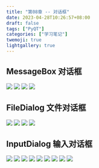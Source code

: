 ```yaml
---
title: "第08章 -- 对话框"
date: 2023-04-28T10:26:57+08:00
draft: false
tags: ["PyQT"]
categories: ["学习笔记"]
twemoji: true
lightgallery: true
---
```


## MessageBox 对话框
![](./image/2023-04-28-10-28-08.png)
![](./image/2023-04-28-10-30-08.png)
![](./image/2023-04-28-10-30-22.png)
![](./image/2023-04-28-10-30-40.png)

## FileDialog 文件对话框
![](./image/2023-04-28-10-40-26.png)
![](./image/2023-04-28-10-40-46.png)
![](./image/2023-04-28-10-41-26.png)
![](./image/2023-04-28-10-41-50.png)

## InputDialog 输入对话框
![](./image/2023-04-28-10-42-24.png)
![](./image/2023-04-28-10-43-31.png)
![](./image/2023-04-28-10-43-44.png)
![](./image/2023-04-28-21-08-26.png)
![](./image/2023-04-28-10-44-35.png)
![](./image/2023-04-28-10-45-37.png)
![](./image/2023-04-28-10-45-48.png)
![](./image/2023-04-28-10-46-17.png)
![](./image/2023-04-28-10-47-15.png)